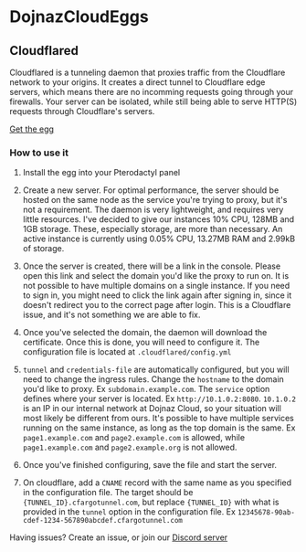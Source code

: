 # DojnazCloudEggs

## Cloudflared

Cloudflared is a tunneling daemon that proxies traffic from the Cloudflare network to your origins. It creates a direct tunnel to Cloudflare edge servers, which means there are no incomming requests going through your firewalls. Your server can be isolated, while still being able to serve HTTP(S) requests through Cloudflare's servers.

[Get the egg](./eggs/cloudflared.json)

### How to use it

1. Install the egg into your Pterodactyl panel

2. Create a new server. For optimal performance, the server should be hosted on the same node as the service you're trying to proxy, but it's not a requirement. The daemon is very lightweight, and requires very little resources. I've decided to give our instances 10% CPU, 128MB and 1GB storage. These, especially storage, are more than necessary. An active instance is currently using 0.05% CPU, 13.27MB RAM and 2.99kB of storage.

3. Once the server is created, there will be a link in the console. Please open this link and select the domain you'd like the proxy to run on. It is not possible to have multiple domains on a single instance. If you need to sign in, you might need to click the link again after signing in, since it doesn't redirect you to the correct page after login. This is a Cloudflare issue, and it's not something we are able to fix.

4. Once you've selected the domain, the daemon will download the certificate. Once this is done, you will need to configure it. The configuration file is located at `.cloudflared/config.yml`

5. `tunnel` and `credentials-file` are automatically configured, but you will need to change the ingress rules. Change the `hostname` to the domain you'd like to proxy. Ex `subdomain.example.com`. The `service` option defines where your server is located. Ex `http://10.1.0.2:8080`. `10.1.0.2` is an IP in our internal network at Dojnaz Cloud, so your situation will most likely be different from ours. It's possible to have multiple services running on the same instance, as long as the top domain is the same. Ex `page1.example.com` and `page2.example.com` is allowed, while `page1.example.com` and `page2.example.org` is not allowed.

6. Once you've finished configuring, save the file and start the server.

7. On cloudflare, add a `CNAME` record with the same name as you specified in the configuration file. The target should be `{TUNNEL_ID}.cfargotunnel.com`, but replace `{TUNNEL_ID}` with what is provided in the `tunnel` option in the configuration file. Ex `12345678-90ab-cdef-1234-567890abcdef.cfargotunnel.com`

Having issues? Create an issue, or join our [Discord server](https://discord.gg/dcloud)

